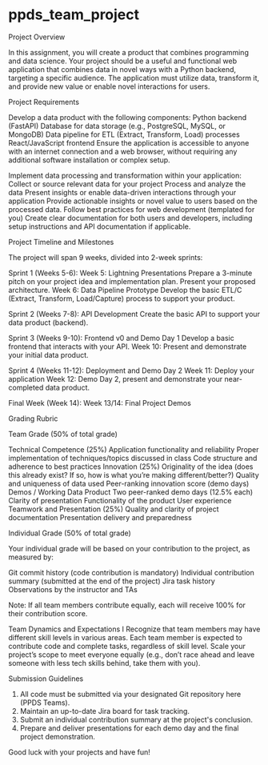 # ppds_team_project


Project Overview

In this assignment, you will create a product that combines programming and data science. Your project should be a useful and functional web application that combines data in novel ways with a Python backend, targeting a specific audience. The application must utilize data, transform it, and provide new value or enable novel interactions for users.

Project Requirements

Develop a data product with the following components:
Python backend (FastAPI)
Database for data storage (e.g., PostgreSQL, MySQL, or MongoDB)
Data pipeline for ETL (Extract, Transform, Load) processes
React/JavaScript frontend
Ensure the application is accessible to anyone with an internet connection and a web browser, without requiring any additional software installation or complex setup.

Implement data processing and transformation within your application:
Collect or source relevant data for your project
Process and analyze the data
Present insights or enable data-driven interactions through your application
Provide actionable insights or novel value to users based on the processed data.
Follow best practices for web development (templated for you)
Create clear documentation for both users and developers, including setup instructions and API documentation if applicable.

Project Timeline and Milestones

The project will span 9 weeks, divided into 2-week sprints:

Sprint 1 (Weeks 5-6):
Week 5: Lightning Presentations
Prepare a 3-minute pitch on your project idea and implementation plan.
Present your proposed architecture.
Week 6: Data Pipeline Prototype
Develop the basic ETL/C (Extract, Transform, Load/Capture) process to support your product.

Sprint 2 (Weeks 7-8): API Development
Create the basic API to support your data product (backend).

Sprint 3 (Weeks 9-10): Frontend v0 and Demo Day 1
Develop a basic frontend that interacts with your API.
Week 10: Present and demonstrate your initial data product.

Sprint 4 (Weeks 11-12): Deployment and Demo Day 2
Week 11: Deploy your application
Week 12: Demo Day 2, present and demonstrate your near-completed data product.

Final Week (Week 14):
Week 13/14: Final Project Demos

Grading Rubric

Team Grade (50% of total grade)

Technical Competence (25%)
Application functionality and reliability
Proper implementation of techniques/topics discussed in class
Code structure and adherence to best practices
Innovation (25%)
Originality of the idea (does this already exist? If so, how is what you’re making different/better?)
Quality and uniqueness of data used
Peer-ranking innovation score (demo days)
Demos / Working Data Product
Two peer-ranked demo days (12.5% each)
Clarity of presentation
Functionality of the product
User experience
Teamwork and Presentation (25%)
Quality and clarity of project documentation
Presentation delivery and preparedness

Individual Grade (50% of total grade)

Your individual grade will be based on your contribution to the project, as measured by:

Git commit history (code contribution is mandatory)
Individual contribution summary (submitted at the end of the project)
Jira task history
Observations by the instructor and TAs

Note: If all team members contribute equally, each will receive 100% for their contribution score.

Team Dynamics and Expectations
I Recognize that team members may have different skill levels in various areas.
Each team member is expected to contribute code and complete tasks, regardless of skill level. Scale your project’s scope to meet everyone equally (e.g., don’t race ahead and leave someone with less tech skills behind, take them with you).

Submission Guidelines

1. All code must be submitted via your designated Git repository here (PPDS Teams).
2. Maintain an up-to-date Jira board for task tracking.
3. Submit an individual contribution summary at the project's conclusion.
4. Prepare and deliver presentations for each demo day and the final project demonstration.

Good luck with your projects and have fun!


